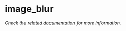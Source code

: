# image_blur

_Check the [related documentation](https://csia-pme.github.io/csia-pme/reference/image-blur) for more information._

